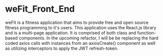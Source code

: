 # weFit_Front_End
 weFit is a fitness application that aims to provide free and open source fitness programming to it's users. This application uses the React.js library and is a multi-page application. It is comprised of both class and function-based components. In the upcoming refactor, I will be be replacing the hard coded axios calls with instances from an axiosCreate() component as well as utilizing interceptors to apply the JWT refresh-token.
